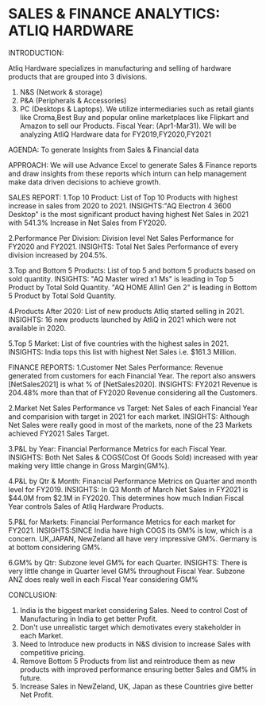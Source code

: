 # SALES & FINANCE ANALYTICS: ATLIQ HARDWARE

INTRODUCTION:

Atliq Hardware specializes in manufacturing and selling of hardware products that are grouped into 3 divisions.
1. N&S (Network & storage)
2. P&A (Peripherals & Accessories)
3. PC (Desktops & Laptops).
We utilize intermediaries such as retail giants like Croma,Best Buy
and popular online marketplaces like Flipkart and Amazon to sell our Products.
Fiscal Year: (Apr1-Mar31).
We will be analyzing AtliQ Hardware data for FY2019,FY2020,FY2021

AGENDA:
To generate Insights from Sales & Financial data

APPROACH:
We will use Advance Excel to generate Sales & Finance reports and draw insights from these reports 
which inturn can help management make data driven decisions to achieve growth.

SALES REPORT:
1.Top 10 Product: List of Top   10 Products with highest increase in sales from 2020 to 2021.
INSIGHTS:"AQ Electron 4 3600 Desktop" is the most significant product having highest Net Sales in 2021 with 541.3% Increase in Net Sales from FY2020.

2.Performance Per Division: Division level Net Sales Performance for FY2020 and FY2021.
INSIGHTS: Total Net Sales Performance of every division increased by 204.5%.

3.Top and Bottom 5 Products: List of top 5 and bottom 5 products based on sold quantity.
INSIGHTS: "AQ Master wired x1 Ms" is leading in Top 5 Product by Total Sold Quantity.
          "AQ HOME Allin1 Gen 2" is leading in Bottom 5 Product by Total Sold Quantity.
          
4.Products After 2020: List of new products Atliq started selling in 2021.
INSIGHTS: 16 new products launched by AtliQ in 2021 which were not available in 2020.

5.Top 5 Market: List of five countries with the highest sales in 2021.
INSIGHTS: India tops this list with highest Net Sales i.e. $161.3 Million.

FINANCE REPORTS:
1.Customer Net Sales Performance: Revenue generated from customers for each Financial Year. The report also answers [NetSales2021] is what % of [NetSales2020].
INSIGHTS: FY2021 Revenue is 204.48% more than that of FY2020 Revenue considering all the Customers.

2.Market Net Sales Performance vs Target: Net Sales of each Financial Year and comparision with target in 2021 for each market. 
INSIGHTS: Although Net Sales were really good in most of the markets, none of the 23 Markets achieved FY2021 Sales Target.

3.P&L by Year: Financial Performance Metrics for each Fiscal Year.
INSIGHTS: Both Net Sales & COGS(Cost Of Goods Sold) increased with year making very little change in Gross Margin(GM%).

4.P&L by Qtr & Month: Financial Performance Metrics on Quarter and month level for FY2019.
INSIGHTS: In Q3 Month of March Net Sales in FY2021 is $44.0M from $2.1M in FY2020. This determines how much Indian Fiscal Year controls Sales of Atliq Hardware Products. 

5.P&L for Markets: Financial Performance Metrics for each market for FY2021.
INSIGHTS:SINCE India have high COGS its GM% is low, which is a concern. UK,JAPAN, NewZeland all have very impressive GM%. Germany is at bottom considering GM%.

6.GM% by Qtr: Subzone level GM% for each Quarter.
INSIGHTS: There is very little change in Quarter level GM% throughout Fiscal Year. Subzone ANZ does realy well in each Fiscal Year considering GM%

CONCLUSION:

1. India is the biggest market considering Sales. Need to control Cost of Manufacturing in India to get better Profit.
2. Don't use unrealistic target which demotivates every stakeholder in each Market.
3. Need to Introduce new products in N&S division to increase Sales with competitive pricing.
4. Remove Bottom 5 Products from list and reintroduce them as new products with improved performance ensuring better Sales and GM% in future.
5. Increase Sales in NewZeland, UK, Japan as these Countries give better Net Profit.




